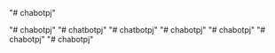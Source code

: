 "# chabotpj" 

"# chabotpj" 
"# chatbotpj" 
"# chatbotpj" 
"# chabotpj" 
"# chabotpj" 
"# chabotpj" 
"# chabotpj" 
